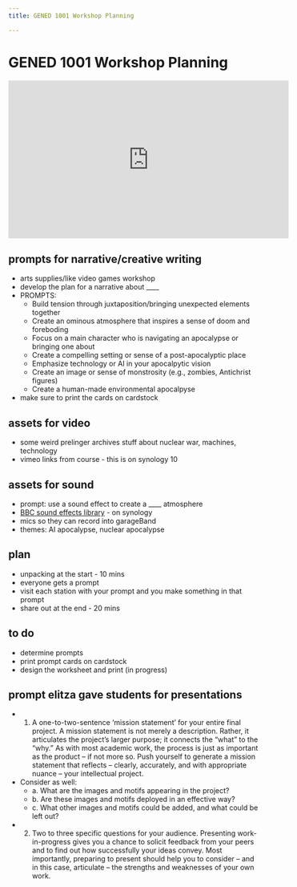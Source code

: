 ```yaml
---
title: GENED 1001 Workshop Planning

---
```


# GENED 1001 Workshop Planning

<iframe width="560" height="315" src="https://www.youtube.com/embed/-3-bVRYRnSM?si=43FD76gErl47t0zj" title="YouTube video player" frameborder="0" allow="accelerometer; autoplay; clipboard-write; encrypted-media; gyroscope; picture-in-picture; web-share" allowfullscreen></iframe>

## prompts for narrative/creative writing 
* arts supplies/like video games workshop
* develop the plan for a narrative about ____
* PROMPTS:
    * Build tension through juxtaposition/bringing unexpected elements together
    * Create an ominous atmosphere that inspires a sense of doom and foreboding
    * Focus on a main character who is navigating an apocalypse or bringing one about
    * Create a compelling setting or sense of a post-apocalyptic place
    * Emphasize technology or AI in your apocalpytic vision
    * Create an image or sense of monstrosity (e.g., zombies, Antichrist figures)
    * Create a human-made environmental apocalpyse
* make sure to print the cards on cardstock

## assets for video
* some weird prelinger archives stuff about nuclear war, machines, technology
* vimeo links from course - this is on synology 10

## assets for sound
* prompt: use a sound effect to create a ____ atmosphere
* [BBC sound effects library](https://sound-effects.bbcrewind.co.uk/search) - on synology
* mics so they can record into garageBand
* themes: AI apocalypse, nuclear apocalypse

## plan
* unpacking at the start - 10 mins
* everyone gets a prompt
* visit each station with your prompt and you make something in that prompt
* share out at the end - 20 mins

## to do
* determine prompts
* print prompt cards on cardstock
* design the worksheet and print (in progress)

## prompt elitza gave students for presentations
* 1) A one-to-two-sentence ‘mission statement’ for your entire final project. A mission statement is not merely a description. Rather, it articulates the project’s larger purpose; it connects the “what” to the “why.” As with most academic work, the process is just as important as the product – if not more so. Push yourself to generate a mission statement that reflects – clearly, accurately, and with appropriate nuance – your intellectual project.
* Consider as well:
    * a. What are the images and motifs appearing in the project?
    * b. Are these images and motifs deployed in an effective way?
    * c. What other images and motifs could be added, and what could be left out?
* 2) Two to three specific questions for your audience. Presenting work-in-progress gives you a chance to solicit feedback from your peers and to find out how successfully your ideas convey. Most importantly, preparing to present should help you to consider – and in this case, articulate – the strengths and weaknesses of your own work.